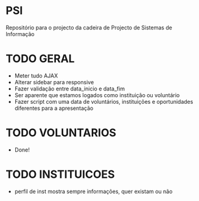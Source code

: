 # PSI
Repositório para o projecto da cadeira de Projecto de Sistemas de Informação

TODO GERAL
==========
- Meter tudo AJAX
- Alterar sidebar para responsive
- Fazer validação entre data_inicio e data_fim
- Ser aparente que estamos logados como instituição ou voluntário
- Fazer script com uma data de voluntários, instituições e oportunidades diferentes para a apresentação

TODO VOLUNTARIOS
=========
- Done!

TODO INSTITUICOES
=========
- perfil de inst mostra sempre informações, quer existam ou não